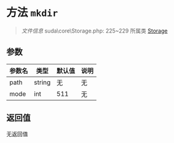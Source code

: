 # 方法 `mkdir`

> *文件信息* suda\core\Storage.php: 225~229
> 所属类 [Storage](../Storage.md)




## 参数


| 参数名 | 类型 | 默认值 | 说明 |
|--------|-----|-------|-------|
| path |  string | 无 | 无 |
| mode |  int | 511 | 无 |



## 返回值

无返回值
